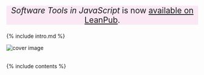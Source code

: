 ---
---

<div align="center" style="font-size: 150%; background-color: #fae8f5">
  <p>
    <em>Software Tools in JavaScript</em>
    is now <a href="https://leanpub.com/stjs">available on LeanPub</a>.
  </p>
</div>

{% include intro.md %}

<div class="centered">
  <img src="{{ site.cover_image | relative_url }}" alt="cover image" />
</div>

<br/>

{% include contents %}
